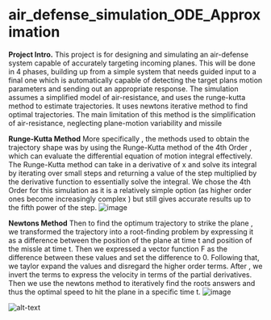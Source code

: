 # air_defense_simulation_ODE_Approximation

**Project Intro.**
This project is for designing and simulating an air-defense system capable of accurately targeting incoming planes. This will be done in 4 phases, building up from a simple system that needs guided input to a final one which is automatically capable of detecting the target plans motion parameters and sending out an appropriate response.  The simulation assumes a simplified model of air-resistance, and uses the runge-kutta method to estimate trajectories. It uses newtons iterative method to find optimal trajectories. The main limitation of this method is the simplification of air-resistance, neglecting plane-motion variability and missile

**Runge-Kutta Method**
More specifically , the methods used to obtain the trajectory shape was by using the Runge-Kutta method of the 4th Order , which can evaluate the differential equation of motion integral effectively. The Runge-Kutta method can take in a derivative of x and solve its integral by iterating over small steps and returning a value of the step multiplied by the derivative function to essentially solve the integral. We chose the 4th Order for this simulation as it is a relatively simple option (as higher order ones become increasingly complex ) but still gives accurate results up to the fifth power of the step.
![image](https://user-images.githubusercontent.com/70016426/130725776-f099295d-0140-4f15-900d-fecf661e2133.png)

**Newtons Method**
Then to find the optimum trajectory to strike the plane , we transformed the trajectory into a root-finding problem by expressing it as a difference between the position of the plane at time t and position of the missle at time t. Then we expressed a vector function F as the difference between these values and set the difference to 0. Following that, we taylor expand the values and disregard the higher order terms.  After , we invert the terms to express the velocity in terms of the partial derivatives. Then we use the newtons method to iteratively find the roots answers and thus the optimal speed to hit the plane in a specific time t. 
![image](https://user-images.githubusercontent.com/70016426/130726478-20a99e2a-c6af-41ff-9b4b-fc1bde603266.png)


![alt-text](https://github.com/Harsh-Gill/air_defense_simulation_ODE_Approximation/blob/main/animations/animation.gif)

